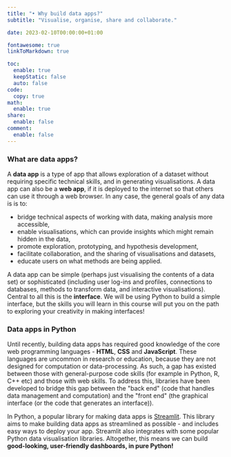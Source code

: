 ```yaml
---
title: "• Why build data apps?"
subtitle: "Visualise, organise, share and collaborate."

date: 2023-02-10T00:00:00+01:00

fontawesome: true
linkToMarkdown: true

toc:
  enable: true
  keepStatic: false
  auto: false
code:
  copy: true
math:
  enable: true
share:
  enable: false
comment:
  enable: false
---
```


### What are data apps?
A **data app** is a type of app that allows exploration of a dataset without requiring specific technical skills, and in generating visualisations. A data app can also be a **web app**, if it is deployed to the internet so that others can use it through a web browser. In any case, the general goals of any data is is to:
- bridge technical aspects of working with data, making analysis more accessible,
- enable visualisations, which can provide insights which might remain hidden in the data,
- promote exploration, prototyping, and hypothesis development,
- facilitate collaboration, and the sharing of visualisations and datasets,
- educate users on what methods are being applied.

A data app can be simple (perhaps just visualising the contents of a data set) or sophisticated (including user log-ins and profiles, connections to databases, methods to transform data, and interactive visualisations). Central to all this is the **interface**. We will be using Python to build a simple interface, but the skills you will learn in this course will put you on the path to exploring your creativity in making interfaces!

### Data apps in Python
Until recently, building data apps has required good knowledge of the core web programming languages - **HTML**, **CSS** and **JavaScript**. These languages are uncommon in research or education, because they are not designed for computation or data-processing. As such, a gap has existed between those with general-purpose code skills (for example in Python, R, C++ etc) and those with web skills. To address this, libraries have been developed to bridge this gap between the "back end" (code that handles data management and computation) and the "front end" (the graphical interface (or the code that generates an interface)).

In Python, a popular library for making data apps is [Streamlit](https://streamlit.io/). This library aims to make building data apps as streamlined as possible - and includes easy ways to deploy your app. Streamlit also integrates with some popular Python data visualisation libraries. Altogether, this means we can build **good-looking, user-friendly dashboards, in pure Python!**
